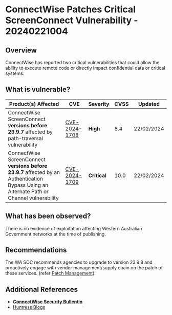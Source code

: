 # ConnectWise Patches Critical ScreenConnect Vulnerability - 20240221004

## Overview

ConnectWise has reported two critical vulnerabilities that could allow the ability to execute remote code or directly impact confidential data or critical systems.

## What is vulnerable?

| Product(s) Affected                                                                                                                        | CVE                                                             | Severity     | CVSS |  Updated  |
| ------------------------------------------------------------------------------------------------------------------------------------------ | --------------------------------------------------------------- | ------------ | ---- | ---- |
| ConnectWise ScreenConnect **versions before 23.9.7** affected by path-traversal vulnerability                                              | [CVE-2024-1708](https://nvd.nist.gov/vuln/detail/CVE-2024-1708) | **High**     | 8.4  | 22/02/2024
| ConnectWise ScreenConnect **versions before 23.9.7** affected by an Authentication Bypass Using an Alternate Path or Channel vulnerability | [CVE-2024-1709](https://nvd.nist.gov/vuln/detail/CVE-2024-1709) | **Critical** | 10.0 | 22/02/2024

## What has been observed?

There is no evidence of exploitation affecting Western Australian Government networks at the time of publishing.

## Recommendations

The WA SOC recommends agencies to upgrade to version 23.9.8 and proactively engage with vendor management/supply chain on the patch of these services. (refer [Patch Management](../guidelines/patch-management.md)):

## Additional References

- [**ConnectWise Security Bullentin**](https://www.connectwise.com/company/trust/security-bulletins/connectwise-screenconnect-23.9.8)
- [Huntress Blogs](https://www.huntress.com/blog/a-catastrophe-for-control-understanding-the-screenconnect-authentication-bypass)
